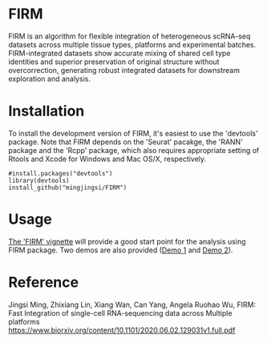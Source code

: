 # FIRM

FIRM is an algorithm for flexible integration of heterogeneous scRNA-seq datasets across multiple tissue types, platforms and experimental batches. FIRM-integrated datasets show accurate mixing of shared cell type identities and superior preservation of original structure without overcorrection, generating robust integrated datasets for downstream exploration and analysis. 

# Installation

To install the development version of FIRM, it's easiest to use the 'devtools' package. Note that FIRM depends on the 'Seurat' pacakge, the 'RANN' package and the 'Rcpp' package, which also requires appropriate setting of Rtools and Xcode for Windows and Mac OS/X, respectively.

```
#install.packages("devtools")
library(devtools)
install_github("mingjingsi/FIRM")
```

# Usage

[The 'FIRM' vignette](https://github.com/mingjingsi/FIRM/blob/master/inst/doc/FIRM_package.pdf?raw=true) will provide a good start point for the analysis using FIRM package. Two demos are also provided ([Demo 1](https://mingjingsi.github.io/FIRM_demo1/) and [Demo 2](https://mingjingsi.github.io/FIRM_Demo2/)).


# Reference

Jingsi Ming, Zhixiang Lin, Xiang Wan, Can Yang, Angela Ruohao Wu, FIRM: Fast Integration of single-cell RNA-sequencing data across Multiple platforms
https://www.biorxiv.org/content/10.1101/2020.06.02.129031v1.full.pdf

